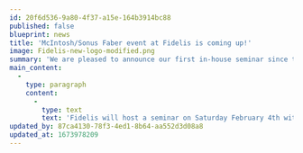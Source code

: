```yaml
---
id: 20f6d536-9a80-4f37-a15e-164b3914bc88
published: false
blueprint: news
title: 'McIntosh/Sonus Faber event at Fidelis is coming up!'
image: Fidelis-new-logo-modified.png
summary: 'We are pleased to announce our first in-house seminar since the outbreak of COVID. On February 4th we will sponsor an event featuring presentations from William Kline of the McIntosh Group.'
main_content:
  -
    type: paragraph
    content:
      -
        type: text
        text: 'Fidelis will host a seminar on Saturday February 4th with sessions at 1:00 and 3:30. The presenter will be William Kline, Global Training Manager for the McIntosh Group. William will be presenting the brand new McIntosh MC451 hybrid amplifiers along with the spectacular Sonus Faber Lilium speakers. Seating will be limited and we kindly request an RSVP for all attendees. Refreshments will be provided and there will be drawings for some exciting door prizes! We look forward to seeing everyone there and touring the world of McIntosh and Sonus Faber. '
updated_by: 87ca4130-78f3-4ed1-8b64-aa552d3d08a8
updated_at: 1673978209
---
```

